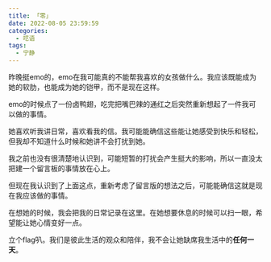 ```yaml
---
title: 「零」
date: 2022-08-05 23:59:59
categories:
  - 呓语
tags:
  - 宁静
---
```


昨晚挺emo的，emo在我可能真的不能帮我喜欢的女孩做什么。我应该既能成为她的软肋，也能成为她的铠甲，而不是现在这样。

emo的时候点了一份卤鸭翅，吃完把嘴巴辣的通红之后突然重新想起了一件我可以做的事情。

她喜欢听我讲日常，喜欢看我的信。我可能能确信这些能让她感受到快乐和轻松，但我却不知道什么时候和她讲不会打扰到她。

我之前也没有很清楚地认识到，可能短暂的打扰会产生挺大的影响，所以一直没太把建一个留言板的事情放在心上。

但现在我认识到了上面这点，重新考虑了留言版的想法之后，可能能确信这就是现在我应该做的事情。

在想她的时候，我会把我的日常记录在这里。在她想要休息的时候可以扫一眼，希望能让她心情变好一点。

立个flag叭。我们是彼此生活的观众和陪伴，我不会让她缺席我生活中的**任何一天**。